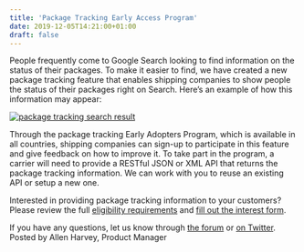 ```yaml
---
title: 'Package Tracking Early Access Program'
date: 2019-12-05T14:21:00+01:00
draft: false
---
```


People frequently come to Google Search looking to find information on the status of their packages. To make it easier to find, we have created a new package tracking feature that enables shipping companies to show people the status of their packages right on Search. Here’s an example of how this information may appear:  

[![package tracking search result](https://1.bp.blogspot.com/-npbe0tC3kIs/XekDjLvoqfI/AAAAAAAAD14/JjlCZgdfnj8bLu_oC3sVF6iweCK4GcmsgCLcBGAsYHQ/s640/package-tracking.png)](https://1.bp.blogspot.com/-npbe0tC3kIs/XekDjLvoqfI/AAAAAAAAD14/JjlCZgdfnj8bLu_oC3sVF6iweCK4GcmsgCLcBGAsYHQ/s1600/package-tracking.png)

  
  
  
Through the package tracking Early Adopters Program, which is available in all countries, shipping companies can sign-up to participate in this feature and give feedback on how to improve it. To take part in the program, a carrier will need to provide a RESTful JSON or XML API that returns the package tracking information. We can work with you to reuse an existing API or setup a new one.  
  
Interested in providing package tracking information to your customers? Please review the full [eligibility requirements](https://developers.google.com/search/docs/guides/package-tracking) and [fill out the interest form](https://docs.google.com/forms/d/e/1FAIpQLSeHkDALO5vJg1l4GaUkkBzxeqDtkJukJokBBOtbmlH9Vk9M_w/viewform).  
  
If you have any questions, let us know through [the forum](https://support.google.com/webmasters/threads?thread_filter=(category:search_console)) or [on Twitter](https://twitter.com/googlewmc).  
Posted by Allen Harvey, Product Manager